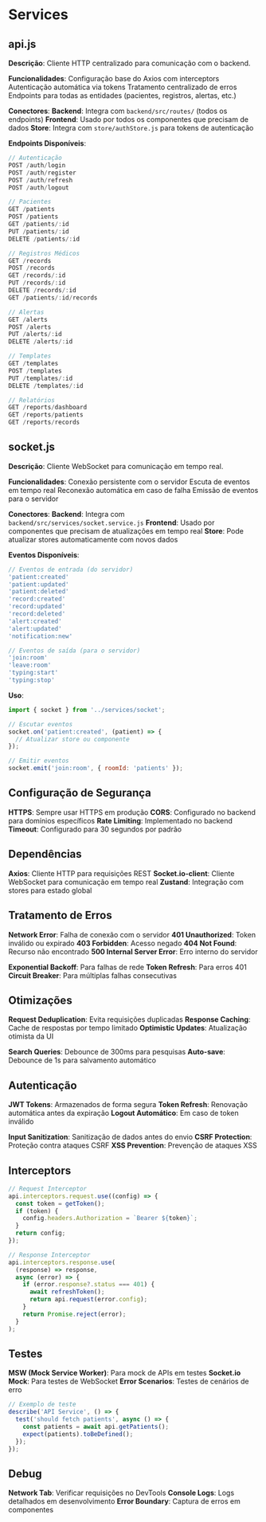 # Services

## api.js

**Descrição**: Cliente HTTP centralizado para comunicação com o backend.

**Funcionalidades**:
Configuração base do Axios com interceptors
Autenticação automática via tokens
Tratamento centralizado de erros
Endpoints para todas as entidades (pacientes, registros, alertas, etc.)

**Conectores**:
**Backend**: Integra com `backend/src/routes/` (todos os endpoints)
**Frontend**: Usado por todos os componentes que precisam de dados
**Store**: Integra com `store/authStore.js` para tokens de autenticação

**Endpoints Disponíveis**:
```javascript
// Autenticação
POST /auth/login
POST /auth/register
POST /auth/refresh
POST /auth/logout

// Pacientes
GET /patients
POST /patients
GET /patients/:id
PUT /patients/:id
DELETE /patients/:id

// Registros Médicos
GET /records
POST /records
GET /records/:id
PUT /records/:id
DELETE /records/:id
GET /patients/:id/records

// Alertas
GET /alerts
POST /alerts
PUT /alerts/:id
DELETE /alerts/:id

// Templates
GET /templates
POST /templates
PUT /templates/:id
DELETE /templates/:id

// Relatórios
GET /reports/dashboard
GET /reports/patients
GET /reports/records
```

## socket.js

**Descrição**: Cliente WebSocket para comunicação em tempo real.

**Funcionalidades**:
Conexão persistente com o servidor
Escuta de eventos em tempo real
Reconexão automática em caso de falha
Emissão de eventos para o servidor

**Conectores**:
**Backend**: Integra com `backend/src/services/socket.service.js`
**Frontend**: Usado por componentes que precisam de atualizações em tempo real
**Store**: Pode atualizar stores automaticamente com novos dados

**Eventos Disponíveis**:
```javascript
// Eventos de entrada (do servidor)
'patient:created'
'patient:updated'
'patient:deleted'
'record:created'
'record:updated'
'record:deleted'
'alert:created'
'alert:updated'
'notification:new'

// Eventos de saída (para o servidor)
'join:room'
'leave:room'
'typing:start'
'typing:stop'
```

**Uso**:
```javascript
import { socket } from '../services/socket';

// Escutar eventos
socket.on('patient:created', (patient) => {
  // Atualizar store ou componente
});

// Emitir eventos
socket.emit('join:room', { roomId: 'patients' });
```

## Configuração de Segurança

**HTTPS**: Sempre usar HTTPS em produção
**CORS**: Configurado no backend para domínios específicos
**Rate Limiting**: Implementado no backend
**Timeout**: Configurado para 30 segundos por padrão

## Dependências

**Axios**: Cliente HTTP para requisições REST
**Socket.io-client**: Cliente WebSocket para comunicação em tempo real
**Zustand**: Integração com stores para estado global

## Tratamento de Erros

**Network Error**: Falha de conexão com o servidor
**401 Unauthorized**: Token inválido ou expirado
**403 Forbidden**: Acesso negado
**404 Not Found**: Recurso não encontrado
**500 Internal Server Error**: Erro interno do servidor

**Exponential Backoff**: Para falhas de rede
**Token Refresh**: Para erros 401
**Circuit Breaker**: Para múltiplas falhas consecutivas

## Otimizações

**Request Deduplication**: Evita requisições duplicadas
**Response Caching**: Cache de respostas por tempo limitado
**Optimistic Updates**: Atualização otimista da UI

**Search Queries**: Debounce de 300ms para pesquisas
**Auto-save**: Debounce de 1s para salvamento automático

## Autenticação

**JWT Tokens**: Armazenados de forma segura
**Token Refresh**: Renovação automática antes da expiração
**Logout Automático**: Em caso de token inválido

**Input Sanitization**: Sanitização de dados antes do envio
**CSRF Protection**: Proteção contra ataques CSRF
**XSS Prevention**: Prevenção de ataques XSS

## Interceptors

```javascript
// Request Interceptor
api.interceptors.request.use((config) => {
  const token = getToken();
  if (token) {
    config.headers.Authorization = `Bearer ${token}`;
  }
  return config;
});

// Response Interceptor
api.interceptors.response.use(
  (response) => response,
  async (error) => {
    if (error.response?.status === 401) {
      await refreshToken();
      return api.request(error.config);
    }
    return Promise.reject(error);
  }
);
```

## Testes

**MSW (Mock Service Worker)**: Para mock de APIs em testes
**Socket.io Mock**: Para testes de WebSocket
**Error Scenarios**: Testes de cenários de erro

```javascript
// Exemplo de teste
describe('API Service', () => {
  test('should fetch patients', async () => {
    const patients = await api.getPatients();
    expect(patients).toBeDefined();
  });
});
```

## Debug

**Network Tab**: Verificar requisições no DevTools
**Console Logs**: Logs detalhados em desenvolvimento
**Error Boundary**: Captura de erros em componentes